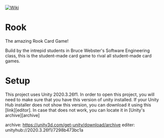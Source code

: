 [![Wiki](https://img.shields.io/badge/Wiki-Rook-lightgrey)](https://github.com/cs428TAs/w2022/wiki/Rook)

# Rook
The amazing Rook Card Game!

Build by the intrepid students in Bruce Webster's Software Engineering class,
this is the student-made card game to rival all student-made card games. 


# Setup

This project uses Unity 2020.3.26f1. In order to open this project, you will
need to make sure that you have this version of unity installed. If your
Unity Hub installer does not show this version, you can download it using 
this [link][editor]. In case that does not work, you can locate it in
[Unity's archive][archive]

archive: https://unity3d.com/get-unity/download/archive
editer: unityhub://2020.3.26f1/7298b473bc1a

